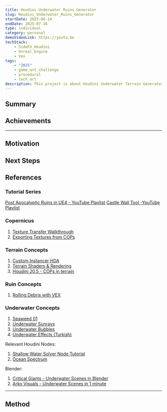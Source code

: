 ```yaml
---
title: Houdini Underwater Ruins Generator
slug: Houdini_Underwater_Ruins_Generator
startDate: 2025-06-14
endDate: 2025-07-16
type: individual
category: personal
demoVideoLink: https://youtu.be
techStack:
    - SideFX_Houdini
    - Unreal_Engine
    - Vex
tags:
    - "2025"
    - game_art_challenge
    - procedural
    - tech_art
description: This project is about Houdini Underwater Terrain Generator.
---
```


## Summary

## Achievements

---

## Motivation

## Next Steps

## References

### Tutorial Series

[Post Apocalyptic Ruins in UE4 - YouTube Playlist](https://www.youtube.com/playlist?list=PLXNFA1EysfYkqx3R-WyQHYEYR3c1odJPX)
[Castle Wall Tool -YouTube Playlist](https://www.youtube.com/playlist?list=PLNbgmFvU__fiPhyUWHHzZ2Nv5ieM_bOdB)

### Copernicus

1. [Texture Transfer Walkthrough](https://www.youtube.com/watch?v=5N846UXGbrA)
2. [Exporting Textures from COPs](https://www.youtube.com/watch?v=iGkl5VV3m8M)

### Terrain Concepts

1. [Custom Instancer HDA](https://youtu.be/Qj54ifydULo?si=da8bCOvnipuHcsuf&t=900)
2. [Terrain Shaders & Rendering](https://www.youtube.com/watch?v=Kg7WOZqzAME)
3. [Houdini 20.5 - COPs in terrain](https://www.youtube.com/watch?v=9xZFu2XJTBA)

### Ruin Concepts

1. [Rolling Debris with VEX](https://vimeo.com/277642002)

### Underwater Concepts

1. [Seaweed 01](https://www.youtube.com/watch?v=T2Xmff4WqPc)
2. [Underwater Sunrays](https://www.youtube.com/watch?v=FXzQA9r4r98)
3. [Underwater Bubbles](https://www.youtube.com/watch?v=aom7ZYMAxV4)
4. [Underwater Effects (Turkish)](https://www.youtube.com/watch?v=KIJg0R0gOe0&)

Relevant Houdini Nodes:

1. [Shallow Water Solver Node Tutorial](https://www.youtube.com/watch?v=-bcxSBuA7vk)
2. [Ocean Spectrum](https://www.youtube.com/watch?v=R-QzOTRUPng)

Blender:

1. [Critical Giants - Underwater Scenes in Blender](https://www.youtube.com/watch?v=I2B-x3J0W4I)
2. [Arko Visuals - Underwater Scenes in 1 minute](https://www.youtube.com/watch?v=xvgOTeJXKII)

---

## Method
